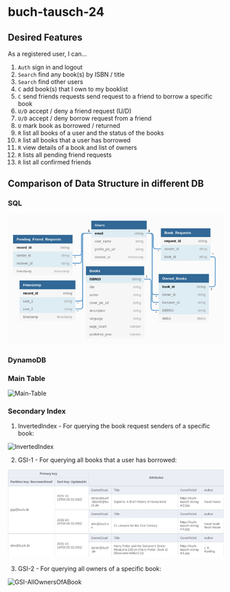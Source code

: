 # buch-tausch-24

## Desired Features

As a registered user, I can...

1. `Auth` sign in and logout
2. `Search` find any book(s) by ISBN / title
3. `Search` find other users
4. `C` add book(s) that I own to my booklist
5. `C` send friends requests
   send request to a friend to borrow a specific book
6. `U/D` accept / deny a friend request (U/D)
7. `U/D` accept / deny borrow request from a friend
8. `U` mark book as borrowed / returned
9. `R` list all books of a user and the status of the books
10. `R` list all books that a user has borrowed
11. `R` view details of a book and list of owners
12. `R` lists all pending friend requests
13. `R` list all confirmed friends

## Comparison of Data Structure in different DB

### SQL

![sql-diagram](./assets/sql/sql.png)

### DynamoDB

### Main Table

![Main-Table](./assets/dynamoDB/buch-tausch-24.png)

### Secondary Index

1. InvertedIndex - For querying the book request senders of a specific book:

![InvertedIndex](./assets/dynamoDB/GSI_buch-tausch-24_InvertedIndex.png)

2. GSI-1 - For querying all books that a user has borrowed:

![GSI-BorrowedBooks](./assets/dynamoDB/GSI_buch-tausch-24_BorrowedBooks.png)

3. GSI-2 - For querying all owners of a specific book:

![GSI-AllOwnersOfABook](./assets/dynamoDB/GSI_buch-tausch-24_AllOwnersOfABook.png)
